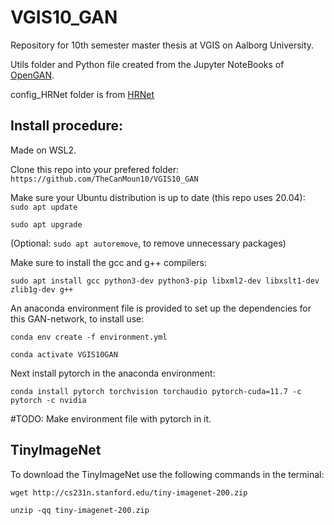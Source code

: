 # VGIS10_GAN
Repository for 10th semester master thesis at VGIS on Aalborg University.

Utils folder and Python file created from the Jupyter NoteBooks of [OpenGAN](https://github.com/aimerykong/OpenGAN).

config_HRNet folder is from [HRNet](https://github.com/HRNet/HRNet-Semantic-Segmentation)

## Install procedure:
Made on WSL2.

Clone this repo into your prefered folder:
`https://github.com/TheCanMoun10/VGIS10_GAN`


Make sure your Ubuntu distribution is up to date (this repo uses 20.04):
`sudo apt update`

`sudo apt upgrade`

(Optional: `sudo apt autoremove`, to remove unnecessary packages)

Make sure to install the gcc and g++ compilers:

`sudo apt install gcc python3-dev python3-pip libxml2-dev libxslt1-dev zlib1g-dev g++`

An anaconda environment file is provided to set up the dependencies for this GAN-network, to install use:

`conda env create -f environment.yml`

`conda activate VGIS10GAN`

Next install pytorch in the anaconda environment:

`conda install pytorch torchvision torchaudio pytorch-cuda=11.7 -c pytorch -c nvidia`

#TODO: Make environment file with pytorch in it.

## TinyImageNet
To download the TinyImageNet use the following commands in the terminal:
	
  `wget http://cs231n.stanford.edu/tiny-imagenet-200.zip`
  
  `unzip -qq tiny-imagenet-200.zip`
